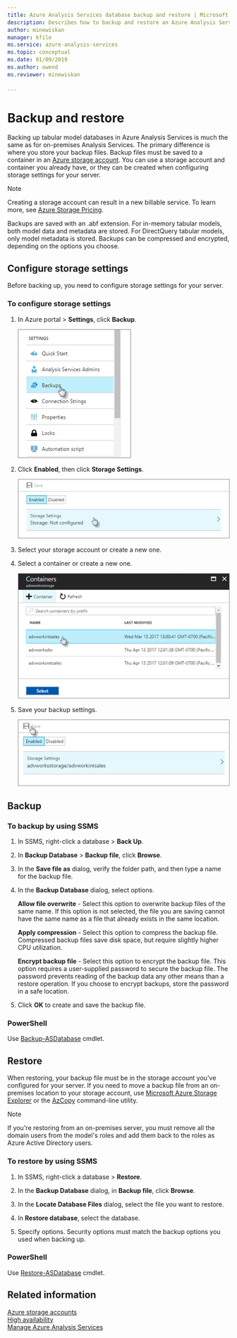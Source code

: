```yaml
---
title: Azure Analysis Services database backup and restore | Microsoft Docs
description: Describes how to backup and restore an Azure Analysis Services database.
author: minewiskan
manager: kfile
ms.service: azure-analysis-services
ms.topic: conceptual
ms.date: 01/09/2019
ms.author: owend
ms.reviewer: minewiskan

---
```


# Backup and restore

Backing up tabular model databases in Azure Analysis Services is much the same as for on-premises Analysis Services. The primary difference is where you store your backup files. Backup files must be saved to a container in an [Azure storage account](../storage/common/storage-create-storage-account.md). You can use a storage account and container you already have, or they can be created when configuring storage settings for your server.

> [!NOTE]
> Creating a storage account can result in a new billable service. To learn more, see [Azure Storage Pricing](https://azure.microsoft.com/pricing/details/storage/blobs/).
> 
> 

Backups are saved with an .abf extension. For in-memory tabular models, both model data and metadata are stored. For DirectQuery tabular models, only model metadata is stored. Backups can be compressed and encrypted, depending on the options you choose.


## Configure storage settings
Before backing up, you need to configure storage settings for your server.


### To configure storage settings
1.  In Azure portal > **Settings**, click **Backup**.

    ![Backups in Settings](./media/analysis-services-backup/aas-backup-backups.png)

2.  Click **Enabled**, then click **Storage Settings**.

    ![Enable](./media/analysis-services-backup/aas-backup-enable.png)

3. Select your storage account or create a new one.

4. Select a container or create a new one.

    ![Select container](./media/analysis-services-backup/aas-backup-container.png)

5. Save your backup settings.

    ![Save backup settings](./media/analysis-services-backup/aas-backup-save.png)

## Backup

### To backup by using SSMS

1. In SSMS, right-click a database > **Back Up**.

2. In **Backup Database** > **Backup file**, click **Browse**.

3. In the **Save file as** dialog, verify the folder path, and then type a name for the backup file. 

4. In the **Backup Database** dialog, select options.

    **Allow file overwrite** - Select this option to overwrite backup files of the same name. If this option is not selected, the file you are saving cannot have the same name as a file that already exists in the same location.

    **Apply compression** - Select this option to compress the backup file. Compressed backup files save disk space, but require slightly higher CPU utilization. 

    **Encrypt backup file** - Select this option to encrypt the backup file. This option requires a user-supplied password to secure the backup file. The password prevents reading of the backup data any other means than a restore operation. If you choose to encrypt backups, store the password in a safe location.

5. Click **OK** to create and save the backup file.


### PowerShell
Use [Backup-ASDatabase](https://docs.microsoft.com/sql/analysis-services/powershell/backup-asdatabase-cmdlet) cmdlet.

## Restore
When restoring, your backup file must be in the storage account you've configured for your server. If you need to move a backup file from an on-premises location to your storage account, use [Microsoft Azure Storage Explorer](https://docs.microsoft.com/azure/vs-azure-tools-storage-manage-with-storage-explorer) or the [AzCopy](../storage/common/storage-use-azcopy.md) command-line utility. 



> [!NOTE]
> If you're restoring from an on-premises server, you must remove all the domain users from the model's roles and add them back to the roles as Azure Active Directory users.
> 
> 

### To restore by using SSMS

1. In SSMS, right-click a database > **Restore**.

2. In the **Backup Database** dialog, in **Backup file**, click **Browse**.

3. In the **Locate Database Files** dialog, select the file you want to restore.

4. In **Restore database**, select the database.

5. Specify options. Security options must match the backup options you used when backing up.


### PowerShell

Use [Restore-ASDatabase](https://docs.microsoft.com/sql/analysis-services/powershell/restore-asdatabase-cmdlet) cmdlet.


## Related information

[Azure storage accounts](../storage/common/storage-create-storage-account.md)  
[High availability](analysis-services-bcdr.md)     
[Manage Azure Analysis Services](analysis-services-manage.md)
